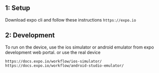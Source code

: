 ## 1: Setup

Download expo cli and follow these instructions
`https://expo.io`

## 2: Development

To run on the device, use the ios simulator or android emulator from expo development web portal.
or use the real device

`https://docs.expo.io/workflow/ios-simulator/`
`https://docs.expo.io/workflow/android-studio-emulator/`
